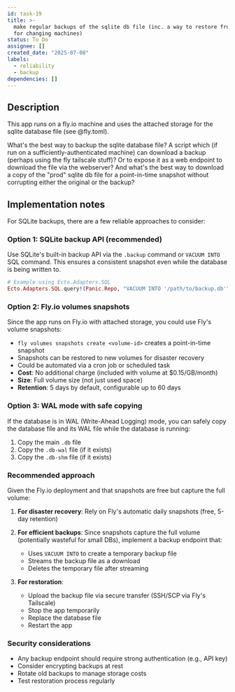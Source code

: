 ```yaml
---
id: task-19
title: >-
  make regular backups of the sqlite db file (inc. a way to restore from them,
  for changing machines)
status: To Do
assignee: []
created_date: "2025-07-08"
labels:
  - reliability
  - backup
dependencies: []
---
```


## Description

This app runs on a fly.io machine and uses the attached storage for the sqlite
database file (see @fly.toml).

What's the best way to backup the sqlite database file? A script which (if run
on a sufficiently-authenticated machine) can download a backup (perhaps using
the fly tailscale stuff)? Or to expose it as a web endpoint to download the file
via the webserver? And what's the best way to download a copy of the "prod"
sqlite db file for a point-in-time snapshot without corrupting either the
original or the backup?

## Implementation notes

For SQLite backups, there are a few reliable approaches to consider:

### Option 1: SQLite backup API (recommended)

Use SQLite's built-in backup API via the `.backup` command or `VACUUM INTO` SQL
command. This ensures a consistent snapshot even while the database is being
written to.

```elixir
# Example using Ecto.Adapters.SQL
Ecto.Adapters.SQL.query!(Panic.Repo, "VACUUM INTO '/path/to/backup.db'")
```

### Option 2: Fly.io volumes snapshots

Since the app runs on Fly.io with attached storage, you could use Fly's volume
snapshots:

- `fly volumes snapshots create <volume-id>` creates a point-in-time snapshot
- Snapshots can be restored to new volumes for disaster recovery
- Could be automated via a cron job or scheduled task
- **Cost**: No additional charge (included with volume at $0.15/GB/month)
- **Size**: Full volume size (not just used space)
- **Retention**: 5 days by default, configurable up to 60 days

### Option 3: WAL mode with safe copying

If the database is in WAL (Write-Ahead Logging) mode, you can safely copy the
database file and its WAL file while the database is running:

1. Copy the main `.db` file
2. Copy the `.db-wal` file (if it exists)
3. Copy the `.db-shm` file (if it exists)

### Recommended approach

Given the Fly.io deployment and that snapshots are free but capture the full volume:

1. **For disaster recovery**: Rely on Fly's automatic daily snapshots (free, 5-day retention)
2. **For efficient backups**: Since snapshots capture the full volume (potentially wasteful for small DBs), implement a backup endpoint that:

   - Uses `VACUUM INTO` to create a temporary backup file
   - Streams the backup file as a download
   - Deletes the temporary file after streaming

3. **For restoration**:
   - Upload the backup file via secure transfer (SSH/SCP via Fly's Tailscale)
   - Stop the app temporarily
   - Replace the database file
   - Restart the app

### Security considerations

- Any backup endpoint should require strong authentication (e.g., API key)
- Consider encrypting backups at rest
- Rotate old backups to manage storage costs
- Test restoration process regularly
